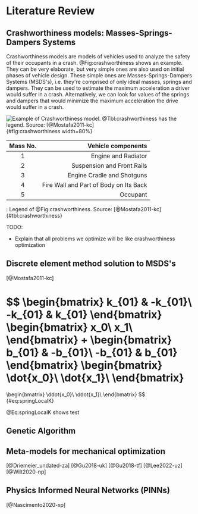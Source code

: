 # Literature Review

## Crashworthiness models: Masses-Springs-Dampers Systems
Crashworthiness models are models of vehicles used to analyze the safety of
their occupants in a crash. @Fig:crashworthiness shows an example. They can be
very elaborate, but very simple ones are also used on initial phases of vehicle
design. These simple ones are Masses-Springs-Dampers Systems (MSDS's), i.e.
they're comprised of only ideal masses, springs and dampers. They can be used to
estimate the maximum acceleration a driver would suffer in a crash.
Alternatively, we can look for values of the springs and dampers that would
minimize the maximum acceleration the drive would suffer in a crash.

![Example of Crashworthiness model. @Tbl:crashworthiness has the legend. Source: [@Mostafa2011-kc]](figs/crashworthiness.png){#fig:crashworthiness width=80%}


|  Mass No. |                    Vehicle components |
|:---------:|--------------------------------------:|
|          1|                    Engine and Radiator|
|          2|             Suspension and Front Rails|
|          3|             Engine Cradle and Shotguns|
|          4| Fire Wall and Part of Body on Its Back|
|          5|                               Occupant|
: Legend of @Fig:crashworthiness. Source: [@Mostafa2011-kc] {#tbl:crashworthiness}


TODO:

- Explain that all problems we optimize will be like crashworthiness optimization

## Discrete element method solution to MSDS's
[@Mostafa2011-kc]


$$
\begin{bmatrix}
k_{01} & -k_{01}\\
-k_{01} & k_{01}
\end{bmatrix}
\begin{bmatrix}
x_0\\
x_1\\
\end{bmatrix}
+
\begin{bmatrix}
b_{01} & -b_{01}\\
-b_{01} & b_{01}
\end{bmatrix}
\begin{bmatrix}
\dot{x_0}\\
\dot{x_1}\\
\end{bmatrix}
=
\begin{bmatrix}
\ddot{x_0}\\
\ddot{x_1}\\
\end{bmatrix}
$$
{#eq:springLocalK}

@Eq:springLocalK shows test

## Genetic Algorithm

## Meta-models for mechanical optimization
[@Driemeier_undated-za]
[@Gu2018-uk]
[@Gu2018-tf]
[@Lee2022-uz]
[@Wilt2020-np]

## Physics Informed Neural Networks (PINNs)
[@Nascimento2020-xp]


